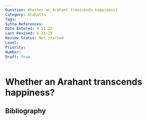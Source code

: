 ```yaml
---
Question: Whether an Arahant transcends happiness?
Category: Arahatta
Tags: 
Sutta References: 
Date Entered: 8-31-25
Last Revised: 8-31-25
Review Status: Not started
Level: 
Priority: 
Number: 
Draft: true
---
```


# Whether an Arahant transcends happiness?

## Bibliography

<!-- 

Notes:



 -->
